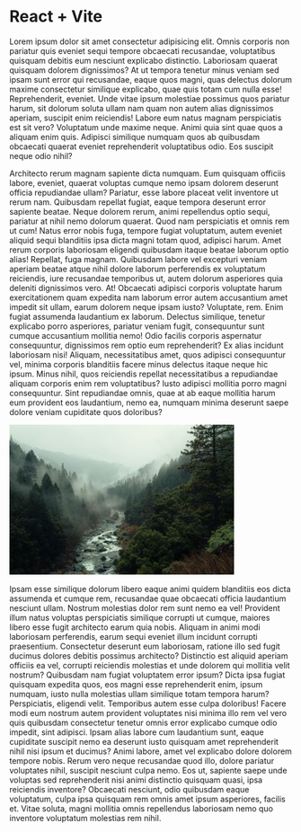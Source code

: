 # React + Vite

Lorem ipsum dolor sit amet consectetur adipisicing elit. Omnis corporis non pariatur quis eveniet sequi tempore obcaecati recusandae, voluptatibus quisquam debitis eum nesciunt explicabo distinctio. Laboriosam quaerat quisquam dolorem dignissimos?
At ut tempora tenetur minus veniam sed ipsam sunt error qui recusandae, eaque quos magni, quas delectus dolorum maxime consectetur similique explicabo, quae quis totam cum nulla esse! Reprehenderit, eveniet.
Unde vitae ipsum molestiae possimus quos pariatur harum, sit dolorum soluta ullam nam quam non autem alias dignissimos aperiam, suscipit enim reiciendis! Labore eum natus magnam perspiciatis est sit vero?
Voluptatum unde maxime neque. Animi quia sint quae quos a aliquam enim quis. Adipisci similique numquam quos ab quibusdam obcaecati quaerat eveniet reprehenderit voluptatibus odio. Eos suscipit neque odio nihil?

Architecto rerum magnam sapiente dicta numquam. Eum quisquam officiis labore, eveniet, quaerat voluptas cumque nemo ipsam dolorem deserunt officia repudiandae ullam? Pariatur, esse labore placeat velit inventore ut rerum nam.
Quibusdam repellat fugiat, eaque tempora deserunt error sapiente beatae. Neque dolorem rerum, animi repellendus optio sequi, pariatur at nihil nemo dolorum quaerat. Quod nam perspiciatis et omnis rem ut cum!
Natus error nobis fuga, tempore fugiat voluptatum, autem eveniet aliquid sequi blanditiis ipsa dicta magni totam quod, adipisci harum. Amet rerum corporis laboriosam eligendi quibusdam itaque beatae laborum optio alias!
Repellat, fuga magnam. Quibusdam labore vel excepturi veniam aperiam beatae atque nihil dolore laborum perferendis ex voluptatum reiciendis, iure recusandae temporibus ut, autem dolorum asperiores quia deleniti dignissimos vero. At!
Obcaecati adipisci corporis voluptate harum exercitationem quam expedita nam laborum error autem accusantium amet impedit sit ullam, earum dolorem neque ipsam iusto? Voluptate, rem. Enim fugiat assumenda laudantium ex laborum.
Delectus similique, tenetur explicabo porro asperiores, pariatur veniam fugit, consequuntur sunt cumque accusantium mollitia nemo! Odio facilis corporis aspernatur consequuntur, dignissimos rem optio eum reprehenderit? Ex alias incidunt laboriosam nisi!
Aliquam, necessitatibus amet, quos adipisci consequuntur vel, minima corporis blanditiis facere minus delectus itaque neque hic ipsum. Minus nihil, quos reiciendis repellat necessitatibus a repudiandae aliquam corporis enim rem voluptatibus?
Iusto adipisci mollitia porro magni consequuntur. Sint repudiandae omnis, quae at ab eaque mollitia harum eum provident eos laudantium, nemo ea, numquam minima deserunt saepe dolore veniam cupiditate quos doloribus?


![Forrest](assets/images/forrest.jpg)


Ipsam esse similique dolorum libero eaque animi quidem blanditiis eos dicta assumenda et cumque rem, recusandae quae obcaecati officia laudantium nesciunt ullam. Nostrum molestias dolor rem sunt nemo ea vel!
Provident illum natus voluptas perspiciatis similique corrupti ut cumque, maiores libero esse fugit architecto earum quia nobis. Aliquam in animi modi laboriosam perferendis, earum sequi eveniet illum incidunt corrupti praesentium.
Consectetur deserunt eum laboriosam, ratione illo sed fugit ducimus dolores debitis possimus architecto? Distinctio est aliquid aperiam officiis ea vel, corrupti reiciendis molestias et unde dolorem qui mollitia velit nostrum?
Quibusdam nam fugiat voluptatem error ipsum? Dicta ipsa fugiat quisquam expedita quos, eos magni esse reprehenderit enim, ipsum numquam, iusto nulla molestias ullam similique totam tempora harum? Perspiciatis, eligendi velit.
Temporibus autem esse culpa doloribus! Facere modi eum nostrum autem provident voluptates nisi minima illo rem vel vero quis quibusdam consectetur tenetur omnis error explicabo cumque odio impedit, sint adipisci.
Ipsam alias labore cum laudantium sunt, eaque cupiditate suscipit nemo ea deserunt iusto quisquam amet reprehenderit nihil nisi ipsum et ducimus? Animi labore, amet vel explicabo dolore dolorem tempore nobis.
Rerum vero neque recusandae quod illo, dolore pariatur voluptates nihil, suscipit nesciunt culpa nemo. Eos ut, sapiente saepe unde voluptas sed reprehenderit nisi animi distinctio quisquam quasi, ipsa reiciendis inventore?
Obcaecati nesciunt, odio quibusdam eaque voluptatum, culpa ipsa quisquam rem omnis amet ipsum asperiores, facilis et. Vitae soluta, magni mollitia omnis repellendus laboriosam nemo quo inventore voluptatum molestias rem nihil.